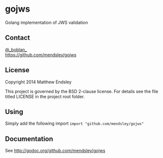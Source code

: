 gojws
=====
Golang implementation of JWS validation

Contact
-------
[@\_boblan\_](https://twitter.com/#!/_boblan_)  
<https://github.com/mendsley/gojws>

License
-------
Copyright 2014 Matthew Endsley

This project is governed by the BSD 2-clause license. For details see the file
titled LICENSE in the project root folder.

Using
-----
Simply add the following import
`import "github.com/mendsley/gojws"`

Documentation
-------------
See <http://godoc.org/github.com/mendsley/gojws>
